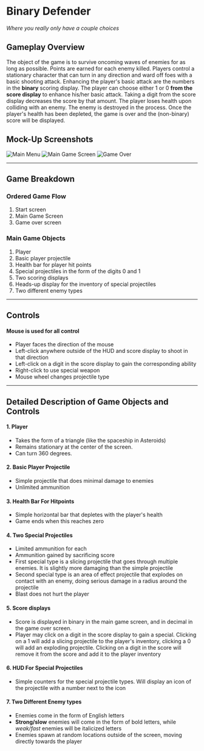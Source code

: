# Binary Defender
  _Where you really only have a couple choices_

## Gameplay Overview

The object of the game is to survive oncoming waves of enemies for as long as possible. Points are earned for each enemy killed. Players control a stationary character that can turn in any direction and ward off foes with a basic shooting attack. Enhancing the player's basic attack are the numbers in the **binary** scoring display. The player can choose either 1 or 0 **from the score display** to enhance his/her basic attack. Taking a digit from the score display decreases the score by that amount. The player loses health upon colliding with an enemy. The enemy is destroyed in the process. Once the player's health has been depleted, the game is over and the (non-binary) score will be displayed.

## Mock-Up Screenshots
   ![Main Menu](http://www-scf.usc.edu/~vegaperk/main%20menu%20screen.jpg "Main Menu")
   ![Main Game Screen](http://www-scf.usc.edu/~vegaperk/game%20screen.jpg "Game Screen")
   ![Game Over](http://www-scf.usc.edu/~vegaperk/game%20over%20screen.jpg "Game Over Screen")

----

## Game Breakdown

### Ordered Game Flow
  1. Start screen
  2. Main Game Screen
  3. Game over screen

### Main Game Objects
  1. Player
  2. Basic player projectile
  3. Health bar for player hit points
  4. Special projectiles in the form of the digits 0 and 1
  5. Two scoring displays
  6. Heads-up display for the inventory of special projectiles
  7. Two different enemy types

----

## Controls
#### Mouse is used for all control
  * Player faces the direction of the mouse
  * Left-click anywhere outside of the HUD and score display to shoot in that direction
  * Left-click on a digit in the score display to gain the corresponding ability
  * Right-click to use special weapon
  * Mouse wheel changes projectile type

----

## Detailed Description of Game Objects and Controls
####  1. Player
  * Takes the form of a triangle (like the spaceship in Asteroids)
  * Remains stationary at the center of the screen.
  * Can turn 360 degrees.

####  2. Basic Player Projectile
  * Simple projectile that does minimal damage to enemies
  * Unlimited ammunition

#### 3. Health Bar For Hitpoints
  * Simple horizontal bar that depletes with the player's health
  * Game ends when this reaches zero

####  4. Two Special Projectiles
  * Limited ammunition for each
  * Ammunition gained by sacrificing score
  * First special type is a slicing projectile that goes through multiple enemies. It is slightly more damaging than the simple projectile
  * Second special type is an area of effect projectile that explodes on contact with an enemy, doing serious damage in a radius around the projectile
  * Blast does not hurt the player

####  5. Score displays
  * Score is displayed in binary in the main game screen, and in decimal in the game over screen.
  * Player may click on a digit in the score display to gain a special. Clicking on a 1 will add a slicing projectile to the player's inventory, clicking a 0 will add an exploding projectile. Clicking on a digit in the score will remove it from the score and add it to the player inventory

#### 6. HUD For Special Projectiles
  * Simple counters for the special projectile types. Will display an icon of the projectile with a number next to the icon

####  7. Two Different Enemy types
  * Enemies come in the form of English letters
  * **Strong/slow** enemies will come in the form of bold letters, while _weak/fast_ enemies will be italicized letters
  * Enemies spawn at random locations outside of the screen, moving directly towards the player
